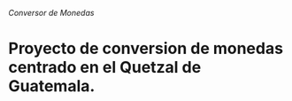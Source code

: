<em> Conversor de Monedas </em>

<h1> Proyecto de conversion de monedas centrado en el Quetzal de Guatemala.</h1>
